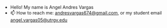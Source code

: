 - Hello! My name is Angel Andres Vargas
- 📫 How to reach me: andresvargas674@gmail.com, or my student email angel.vargas05@utrgv.edu

<!---
AngelAVargas04/AngelAVargas04 is a ✨ special ✨ repository because its `README.md` (this file) appears on your GitHub profile.
You can click the Preview link to take a look at your changes.
--->
